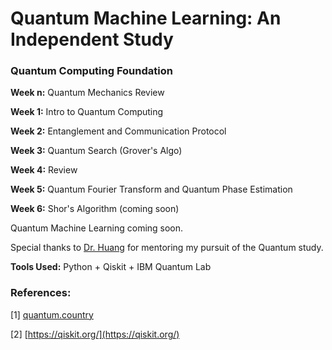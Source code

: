 # Quantum Machine Learning: An Independent Study

### Quantum Computing Foundation
 
**Week n:** Quantum Mechanics Review

**Week 1:** Intro to Quantum Computing

**Week 2:** Entanglement and Communication Protocol

**Week 3:** Quantum Search (Grover's Algo)

**Week 4:** Review

**Week 5:** Quantum Fourier Transform and Quantum Phase Estimation

**Week 6:** Shor's Algorithm (coming soon)

Quantum Machine Learning coming soon.


Special thanks to [Dr. Huang](https://danehuang.github.io/index.html) for mentoring my pursuit of the Quantum study.


**Tools Used:** Python + Qiskit + IBM Quantum Lab


### References:

[1] [quantum.country](https://quantum.country/)

[2] [https://qiskit.org/](https://qiskit.org/)

